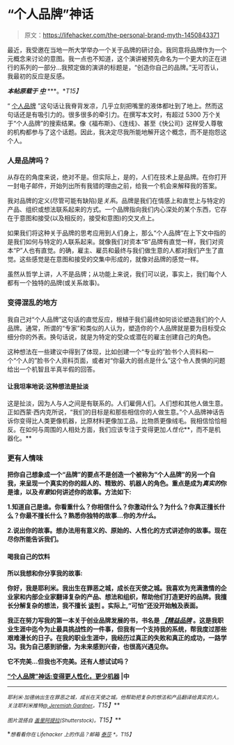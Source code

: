 # “个人品牌”神话

> 原文：<https://lifehacker.com/the-personal-brand-myth-1450843371>

最近，我受邀在当地一所大学举办一个关于品牌的研讨会。我同意将品牌作为一个元概念来讨论的意图。我一点也不知道，这个演讲被预先命名为一个更大的正在进行的系列的一部分…我预定做的演讲的标题是，“创造你自己的品牌。”无可否认，我最初的反应是反感。



***本帖原载于*** [***中***](https://medium.com/better-humans/6d0174c3a4cf) ***。**T15】*

“ [个人品牌](https://lifehacker.com/how-to-promote-yourself-without-being-sleazy-5883298) ”这句话让我脊背发凉，几乎立刻把嘴里的液体都吐到了地上。然而这句话还是有吸引力的。很多很多的牵引力。在撰写本文时，有超过 5300 万个关于“个人品牌”的搜索结果。像《福布斯》、《连线》、甚至《快公司》这样受人尊敬的机构都参与了这个话题。因此，我决定尽我所能地解开这个概念，而不是抱怨这个人。

### 人是品牌吗？

从存在的角度来说，绝对不是。但实际上，是的，人们在技术上是品牌。在你打开一封电子邮件，开始列出所有我错的理由之前，给我一个机会来解释我的答案。

我对品牌的定义(尽管可能有缺陷)是*关系*。品牌是我们在情感上和直觉上与特定的产品、组织或想法联系起来的方式。一个品牌指向我们内心深处的某个东西，它存在于意图和接受(以及相反的，接受和意图)的交叉点上。

如果我们将这种关于品牌的思考应用到人们身上，那么“个人品牌”在上下文中指的是我们如何与特定的人联系起来。就像我们对资本“B”品牌有直觉一样，我们对资本“P”人也有直觉。的确，雇主、雇员和最终与我们做生意的人都对我们产生了直觉。这些感觉是在意图和接受的交集中形成的，就像对品牌的感觉一样。

虽然从哲学上讲，人不是品牌；从功能上来说，我们可以说，事实上，我们每个人都有一个独特的品牌(或关系故事)。

### 变得混乱的地方

我自己对“个人品牌”这句话的直觉反应，根植于我们最终如何谈论塑造我们的个人品牌。通常，所谓的“专家”和类似的人认为，塑造你的个人品牌就是要为目标受众细分你的外表。换句话说，就是为特定的受众或潜在的雇主创建自己的角色。

这种想法在一些建议中得到了体现，比如创建一个“专业的”脸书个人资料和一个“个人的”脸书个人资料页面，或者对“你最大的弱点是什么”这个令人畏惧的问题给出一个机智且半真半假的回答。

#### 让我坦率地说:这种想法是扯淡

这是扯淡，因为人与人之间是有联系的。人们雇佣人们。人们想和其他人做生意。正如西蒙·西内克所说，“我们的目标是和那些相信你的人做生意。”个人品牌神话告诉你变得比人类更像机器，比原材料更像加工品，比物质更像绒毛。我相信恰恰相反。在如何与周围的人相处方面，我们应该专注于变得更加*人性化***，而不是机器化。**

### **更有人情味**

**把你自己想象成一个“品牌”的要点不是创造一个被称为“个人品牌”的另一个自我，来呈现一个真实的你的超人的、精致的、机器人的角色。重点是成为*真实的*你是谁，以及*有意*如何讲述你的故事。方法如下:**

**1.**知道自己是谁**。你看重什么？你相信什么？你激动什么？为什么？你真正擅长什么？你最不擅长什么？熟悉你独特的故事…你的*为什么*。**

**2.**说出你的故事**。想办法用有意义的、原始的、人性化的方式讲述你的故事。现在尽你所能告诉我们。**

#### **喝我自己的饮料**

**所以我想和你分享我的故事:**

**你好，我是耶利米。我出生在罪恶之城，成长在天使之城。我喜欢为充满激情的企业家和内部企业家翻译复杂的产品、想法和组织，帮助他们打造更好的品牌。我擅长分解复杂的想法，我不擅长 [谈判](https://lifehacker.com/five-tips-to-negotiate-better-with-just-about-anyone-493106085) 。实际上,“可怕”还没开始触及表面。**

**我正在努力写我的第一本关于创业品牌发展的书，书名是 [*【精益品牌*](http://theleanbrand.me/) 。这是我职业生涯中迄今为止最具挑战性的一件事，但我有一个支持我的系统，帮我度过那些艰难漫长的日子。在我的职业生涯中，我经历过真正的失败和真正的成功，一路学习。我为自己感到骄傲，为未来感到兴奋，也很高兴遇见你。**

**它不完美…但我也不完美。还有人想试试吗？**

**[“个人品牌”神话:变得更人性化，更少机器](https://medium.com/better-humans/6d0174c3a4cf) |中**

* * *

***<small>耶利米·加德纳出生在罪恶之城，成长在天使之城。他帮助把复杂的想法和产品翻译给真实的人。关注耶利米推特</small>*[*<small>@ Jeremiah Gardner</small>*](https://twitter.com/jeremiahgardner)*<small>。</small>T15】***

***<small>图片混搭自</small>* [*<small>盖里阿提拉</small>*](http://www.shutterstock.com/pic-127242800/stock-vector-set-of-one-business-people-in-six-different-poses.html?src=MM8_Yv5YRpm7aaVw_VlPiw-1-19)*<small>(Shutterstock)。</small>T15】***

**<small>*想看看你在 Lifehacker 上的作品？邮箱*</small> [<small>*泰莎*</small>](https://mail.google.com/mail/?view=cm&fs=1&tf=1&to=tessa@lifehacker.com) <small>*。*T15】</small>**